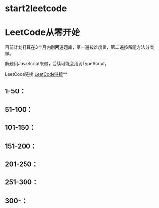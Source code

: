 # start2leetcode
# **LeetCode从零开始**

目前计划打算在3个月内刷两遍题库，第一遍按难度做，第二遍按解题方法分类做。

解题用JavaScript来做，后续可能会用到TypeScript。

LeetCode链接:[LeetCode链接](https://leetcode-cn.com/problemset/all/?listId=2ckc81c&amp;page=1)**

## 1-50：

## 51-100：

## 101-150：

## 151-200：

## 201-250：

## 251-300：

## 300-：

